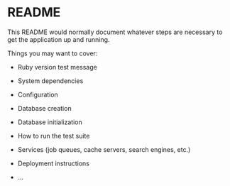 # README

This README would normally document whatever steps are necessary to get the
application up and running.

Things you may want to cover:

* Ruby version
test message
* System dependencies

* Configuration

* Database creation

* Database initialization

* How to run the test suite

* Services (job queues, cache servers, search engines, etc.)

* Deployment instructions

* ...
